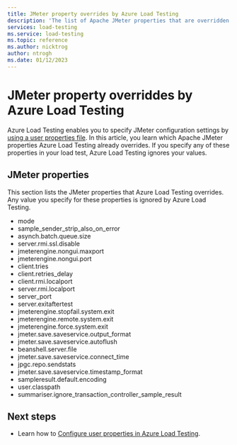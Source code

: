 ```yaml
---
title: JMeter property overrides by Azure Load Testing
description: 'The list of Apache JMeter properties that are overridden by Azure Load Testing. These properties are not available to redefine in your load test.'
services: load-testing
ms.service: load-testing
ms.topic: reference
ms.author: nicktrog
author: ntrogh
ms.date: 01/12/2023
---
```


# JMeter property overriddes by Azure Load Testing

Azure Load Testing enables you to specify JMeter configuration settings by [using a user properties file](./how-to-configure-user-properties.md). In this article, you learn which Apache JMeter properties Azure Load Testing already overrides. If you specify any of these properties in your load test, Azure Load Testing ignores your values.

## JMeter properties

This section lists the JMeter properties that Azure Load Testing overrides. Any value you specify for these properties is ignored by Azure Load Testing.

* mode
* sample_sender_strip_also_on_error
* asynch.batch.queue.size
* server.rmi.ssl.disable
* jmeterengine.nongui.maxport
* jmeterengine.nongui.port
* client.tries
* client.retries_delay
* client.rmi.localport
* server.rmi.localport
* server_port
* server.exitaftertest
* jmeterengine.stopfail.system.exit
* jmeterengine.remote.system.exit
* jmeterengine.force.system.exit
* jmeter.save.saveservice.output_format
* jmeter.save.saveservice.autoflush
* beanshell.server.file
* jmeter.save.saveservice.connect_time
* jpgc.repo.sendstats
* jmeter.save.saveservice.timestamp_format
* sampleresult.default.encoding
* user.classpath
* summariser.ignore_transaction_controller_sample_result

## Next steps

* Learn how to [Configure user properties in Azure Load Testing](./how-to-configure-user-properties.md).
